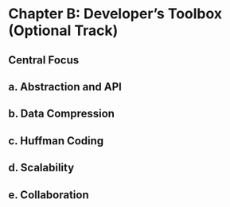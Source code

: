 # Chapter B: Developer’s Toolbox (Optional Track)
## Central Focus
## a. Abstraction and API
## b. Data Compression
## c. Huffman Coding
## d. Scalability
## e. Collaboration